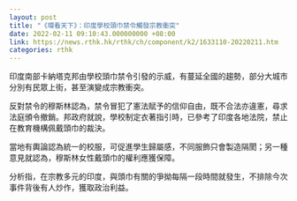 ```yaml
---
layout: post
title: "《環看天下》：印度學校頭巾禁令觸發宗教衝突"
date: 2022-02-11 09:10:43.000000000 +08:00
link: https://news.rthk.hk/rthk/ch/component/k2/1633110-20220211.htm
categories: rthk
---
```


印度南部卡納塔克邦由學校頭巾禁令引發的示威，有蔓延全國的趨勢，部分大城市分別有民眾上街，甚至演變成宗教衝突。

反對禁令的穆斯林認為，禁令冒犯了憲法賦予的信仰自由，既不合法亦違憲，尋求法庭頒令撤銷。邦政府就說，學校制定衣著指引時，已參考了印度各地法院，禁止在教育機構佩戴頭巾的裁決。

當地有輿論認為統一的校服，可促進學生歸屬感，不同服飾只會製造隔閡；另一種意見就認為，穆斯林女性戴頭巾的權利應獲保障。

分析指，在宗教多元的印度，與頭巾有關的爭拗每隔一段時間就發生，不排除今次事件背後有人炒作，獲取政治利益。
